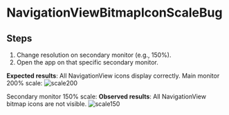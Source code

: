 # NavigationViewBitmapIconScaleBug

## Steps
1. Change resolution on secondary monitor (e.g., 150%).
2. Open the app on that specific secondary monitor.

**Expected results**: All NavigationView icons display correctly.
Main monitor 200% scale:
![scale200](https://user-images.githubusercontent.com/16784153/193875454-fcf77f5f-d093-4d1b-bda8-f0006b438d28.gif)

Secondary monitor 150% scale:
**Observed results**: All NavigationView bitmap icons are not visible.
![scale150](https://user-images.githubusercontent.com/16784153/193875485-b0667607-2bff-4f41-8c72-30a74466240c.gif)


